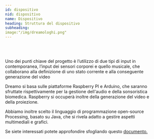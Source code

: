```yaml
---
id: dispositivo
nid: dispositivo
name: Dispositivo
heading: Struttura del dispositivo 
subheading: 
image:"/img/dreamologhi.png"
---
```


<br> <br>
<p>Uno dei punti chiave del progetto è l’utilizzo di due tipi di input in contemporanea, l’input dei sensori corporei e quello musicale, che collaborano alla definizione di uno stato corrente e alla conseguente generazione del video </p>
<p>Dreamo si basa sulle piattaforme Raspberry PI e Arduino, che saranno sfruttate rispettivamente per la gestione dell'audio e della sonsoristica biomedica. Raspberry si occuperà inoltre della generazione del video e della proiezione.</p>
<p>Abbiamo inoltre scelto il linguaggio di programmazione open-source Processing, basato su Java, che si rivela adatto a gestire aspetti multimediali e grafici.</p>
<p> Se siete interessati potete approfondire sfogliando questo <a href="https://drive.google.com/open?id=1OZDLGxfbXZeDAKrvFt3UCfgj15zuz4HuL2U-3lGGjKE"> documento.


<!-- frase originale: <p>Queste informazioni vengono quindi utilizzate per scegliere l'effetto visivo che più si adatta alla performance, nonché per rendere il video reattivo e dinamico.</p> -->
<!-- image: "/img/dreamologhi.png" -->
